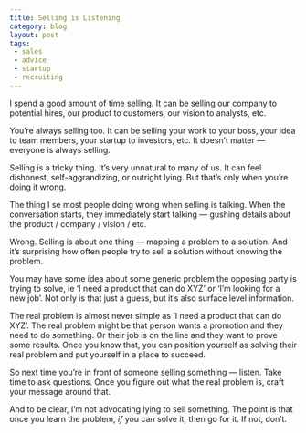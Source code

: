 ```yaml
---
title: Selling is Listening
category: blog
layout: post
tags: 
 - sales
 - advice
 - startup
 - recruiting
---
```


I spend a good amount of time selling. It can be selling our company to potential hires, our product to customers, our vision to analysts, etc. 

You’re always selling too. It can be selling your work to your boss, your idea to team members, your startup to investors, etc. It doesn’t matter — everyone is always selling.  

Selling is a tricky thing. It’s very unnatural to many of us. It can feel dishonest, self-aggrandizing, or outright lying. But that’s only when you’re doing it wrong. 

The thing I se most people doing wrong when selling is talking. When the conversation starts, they immediately start talking — gushing details about the product / company / vision / etc.

Wrong. Selling is about one thing — mapping a problem to a solution. And it’s surprising how often people try to sell a solution without knowing the problem. 

You may have some idea about some generic problem the opposing party is trying to solve, ie ‘I need a product that can do XYZ’ or ‘I’m looking for a new job’. Not only is that just a guess, but it’s also surface level information. 

The real problem is almost never simple as ‘I need a product that can do XYZ’. The real problem might be that person wants a promotion and they need to do something. Or their job is on the line and they want to prove some results. Once you know that, you can position yourself as solving their real problem and put yourself in a place to succeed.

So next time you’re in front of someone selling something — listen. Take time to ask questions. Once you figure out what the real problem is, craft your message around that.

And to be clear, I’m not advocating lying to sell something. The point is that once you learn the problem, *if* you can solve it, then go for it. If not, don’t.


